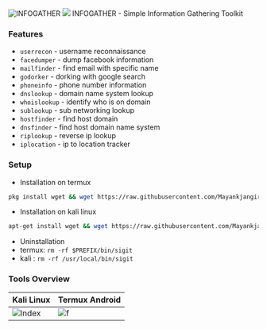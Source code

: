  <img title="INFOGATHER" src="https://img.shields.io/badge/VERSION%20-1.0-SCRIPT?colorA=grey&colorB=green&style=for-the-badge"> 
<img src="https://i.imgur.com/5qAUh9e.png">
INFOGATHER   - Simple Information Gathering Toolkit

### Features
- ```userrecon```    - username reconnaissance
- ```facedumper```   - dump facebook information
- ```mailfinder``` - find email with specific name
- ```godorker``` - dorking with google search
- ```phoneinfo``` - phone number information
- ```dnslookup``` - domain name system lookup
- ```whoislookup``` - identify who is on domain
- ```sublookup``` - sub networking lookup
- ```hostfinder``` - find host domain
- ```dnsfinder``` - find host domain name system
- ```riplookup``` - reverse ip lookup
- ```iplocation``` - ip to location tracker

### Setup
- Installation on termux
```bash
pkg install wget && wget https://raw.githubusercontent.com/Mayankjangir101/infogather/main/installkali.sh 
```
- Installation on kali linux
```bash
apt-get install wget && wget https://raw.githubusercontent.com/Mayankjangir101/infogather/main/installkali.sh && bash installkali.sh
```
- Uninstallation
- termux: ```rm -rf $PREFIX/bin/sigit```
- kali  : ```rm -rf /usr/local/bin/sigit```

### Tools Overview
| Kali Linux | Termux Android	|
| ------------  | ------------ |
|![Index](https://raw.githubusercontent.com/termuxhackers-id/SIGIT/main/src/1.jpg)|![f](https://raw.githubusercontent.com/termuxhackers-id/SIGIT/main/src/2.jpg)|



